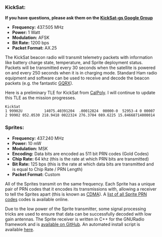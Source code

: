 ### KickSat:

**If you have questions, please ask them on the [KickSat-gs Google Group](https://groups.google.com/forum/#!forum/kicksat-gs)**

* **Frequency:** 437.505 MHz
* **Power:** 1 Watt
* **Modulation:** AFSK
* **Bit Rate:** 1200 bps
* **Packet Format:** AX.25

The KickSat beacon radio will transmit telemetry packets with information like battery charge state, temperature, and Sprite deployment status. Packets will be transmitted every 30 seconds when the satellite is powered on and every 250 seconds when it is in charging mode. Standard Ham radio equipment and software can be used to receive and decode the beacon packets (e.g. the fantastic [GQRX](http://gqrx.dk/)).

Here is a preliminary TLE for KickSat from [CalPoly](http://mstl.atl.calpoly.edu/~ops/keps/kepler.txt). I will continue to update this TLE as the mission progresses.
```
KickSat
1 99902U          14075.40391204  .00012824  00000-0  52953-4 0 00007
2 99902 052.0530 218.9418 0022324 276.3704 089.6225 15.84668714000014
```

### Sprites:

* **Frequency:** 437.240 MHz
* **Power:** 10 mW
* **Modulation:** MSK
* **Encoding:** Data bits are encoded as 511 bit PRN codes (Gold Codes)
* **Chip Rate:** 64 khz (this is the rate at which PRN bits are transmitted)
* **Bit Rate:** 125 bps (this is the rate at which data bits are transmitted and is equal to Chip Rate / PRN Length)
* **Packet Format:** Custom

All of the Sprites transmit on the same frequency. Each Sprite has a unique pair of PRN codes that it encodes its transmissions with, allowing a receiver to tell the Sprites apart (this is known as [CDMA](http://en.wikipedia.org/wiki/CDMA)). A [list of all Sprite PRN codes](https://docs.google.com/spreadsheet/ccc?key=0ArAGbHISj5okdEhBbkZiWGxBSjNmcEs4ZkgwMmNsUEE&usp=sharing) codes is available online.

Due to the low power of the Sprite transmitter, some signal processing tricks are used to ensure that data can be successfully decoded with low gain antennas. The Sprite receiver is written in C++ for the GNURadio framework and is [available on GitHub](https://github.com/zacinaction/kicksat-groundstation). An automated install script is available [here](https://github.com/zacinaction/kicksat/wiki/Installing-GNURadio-(Ubuntu)).

